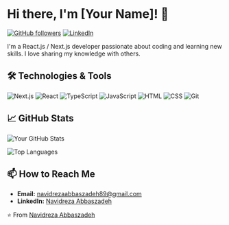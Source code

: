 # Hi there, I'm [Your Name]! 👋

[![GitHub followers](https://img.shields.io/github/followers/Navidreza80?label=Follow&style=social)](https://github.com/Navidreza80)
[![LinkedIn](https://img.shields.io/badge/LinkedIn-Connect-blue)](https://www.linkedin.com/in/yourlinkedinprofile/)

I'm a React.js / Next.js developer passionate about coding and learning new skills. I love sharing my knowledge with others.

## 🛠️ Technologies & Tools

![Next.js](https://img.shields.io/badge/-Next.js-000000?style=flat&logo=next.js&logoColor=white)
![React](https://img.shields.io/badge/-React-61DAFB?style=flat&logo=react&logoColor=black)
![TypeScript](https://img.shields.io/badge/-TypeScript-3178C6?style=flat&logo=typescript&logoColor=white)
![JavaScript](https://img.shields.io/badge/-JavaScript-F7DF1E?style=flat&logo=javascript&logoColor=black)
![HTML](https://img.shields.io/badge/-HTML-E34F26?style=flat&logo=html5&logoColor=white)
![CSS](https://img.shields.io/badge/-CSS-1572B6?style=flat&logo=css3&logoColor=white)
![Git](https://img.shields.io/badge/-Git-F05032?style=flat&logo=git&logoColor=white)

## 📈 GitHub Stats

![Your GitHub Stats](https://github-readme-stats.vercel.app/api?username=Navidreza80&show_icons=true&theme=radical)

![Top Languages](https://github-readme-stats.vercel.app/api/top-langs/?username=yourusername&layout=compact&theme=radical)

## 📫 How to Reach Me

- **Email:** [navidrezaabbaszadeh89@gmail.com](mailto:navidrezaabbaszadeh89@gmail.com)
- **LinkedIn:** [Navidreza Abbaszadeh](https://www.linkedin.com/in/navidreza-abbaszadeh-597a3734a?utm_source=share&utm_campaign=share_via&utm_content=profile&utm_medium=android_app)

⭐️ From [Navidreza Abbaszadeh](https://github.com/Navidreza80)
